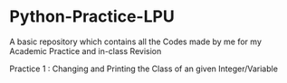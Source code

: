# Python-Practice-LPU
A basic repository which contains all the Codes made by me for my Academic Practice and in-class Revision

Practice 1 : Changing and Printing the Class of an given Integer/Variable